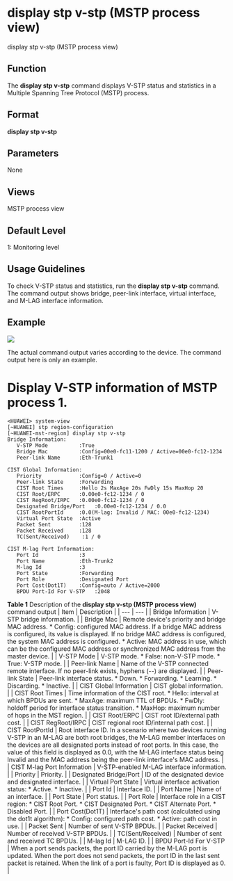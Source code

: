 display stp v-stp (MSTP process view)
=====================================

display stp v-stp (MSTP process view)

Function
--------



The **display stp v-stp** command displays V-STP status and statistics in a Multiple Spanning Tree Protocol (MSTP) process.




Format
------

**display stp v-stp**


Parameters
----------

None

Views
-----

MSTP process view


Default Level
-------------

1: Monitoring level


Usage Guidelines
----------------

To check V-STP status and statistics, run the **display stp v-stp** command. The command output shows bridge, peer-link interface, virtual interface, and M-LAG interface information.


Example
-------

![](../public_sys-resources/note_3.0-en-us.png) 

The actual command output varies according to the device. The command output here is only an example.


# Display V-STP information of MSTP process 1.
```
<HUAWEI> system-view
[~HUAWEI] stp region-configuration
[~HUAWEI-mst-region] display stp v-stp
Bridge Information: 
   V-STP Mode          :True
   Bridge Mac          :Config=00e0-fc11-1200 / Active=00e0-fc12-1234
   Peer-link Name      :Eth-Trunk1

CIST Global Information: 
   Priority            :Config=0 / Active=0
   Peer-link State     :Forwarding
   CIST Root Times     :Hello 2s MaxAge 20s FwDly 15s MaxHop 20
   CIST Root/ERPC      :0.00e0-fc12-1234 / 0
   CIST RegRoot/IRPC   :0.00e0-fc12-1234 / 0
   Designated Bridge/Port   :0.00e0-fc12-1234 / 0.0
   CIST RootPortId     :0.0(M-lag: Invalid / MAC: 00e0-fc12-1234)
   Virtual Port State  :Active
   Packet Sent         :128
   Packet Received     :128
   TC(Sent/Received)    :1 / 0

CIST M-lag Port Information: 
   Port Id             :3
   Port Name           :Eth-Trunk2
   M-lag Id            :3
   Port State          :Forwarding
   Port Role           :Designated Port
   Port Cost(Dot1T)    :Config=auto / Active=2000
   BPDU Port-Id For V-STP   :2048

```

**Table 1** Description of the **display stp v-stp (MSTP process view)** command output
| Item | Description |
| --- | --- |
| Bridge Information | V-STP bridge information. |
| Bridge Mac | Remote device's priority and bridge MAC address.   * Config: configured MAC address. If a bridge MAC address is configured, its value is displayed. If no bridge MAC address is configured, the system MAC address is configured. * Active: MAC address in use, which can be the configured MAC address or synchronized MAC address from the master device. |
| V-STP Mode | V-STP mode.   * False: non-V-STP mode. * True: V-STP mode. |
| Peer-link Name | Name of the V-STP connected remote interface.  If no peer-link exists, hyphens (--) are displayed. |
| Peer-link State | Peer-link interface status.   * Down. * Forwarding. * Learning. * Discarding. * Inactive. |
| CIST Global Information | CIST global information. |
| CIST Root Times | Time information of the CIST root.   * Hello: interval at which BPDUs are sent. * MaxAge: maximum TTL of BPDUs. * FwDly: holdoff period for interface status transition. * MaxHop: maximum number of hops in the MST region. |
| CIST Root/ERPC | CIST root ID/external path cost. |
| CIST RegRoot/IRPC | CIST regional root ID/internal path cost. |
| CIST RootPortId | Root interface ID.  In a scenario where two devices running V-STP in an M-LAG are both root bridges, the M-LAG member interfaces on the devices are all designated ports instead of root ports. In this case, the value of this field is displayed as 0.0, with the M-LAG interface status being Invalid and the MAC address being the peer-link interface's MAC address. |
| CIST M-lag Port Information | V-STP-enabled M-LAG interface information. |
| Priority | Priority. |
| Designated Bridge/Port | ID of the designated device and designated interface. |
| Virtual Port State | Virtual interface activation status:   * Active. * Inactive. |
| Port Id | Interface ID. |
| Port Name | Name of an interface. |
| Port State | Port status. |
| Port Role | Interface role in a CIST region:   * CIST Root Port. * CIST Designated Port. * CIST Alternate Port. * Disabled Port. |
| Port Cost(Dot1T) | Interface's path cost (calculated using the dot1t algorithm):   * Config: configured path cost. * Active: path cost in use. |
| Packet Sent | Number of sent V-STP BPDUs. |
| Packet Received | Number of received V-STP BPDUs. |
| TC(Sent/Received) | Number of sent and received TC BPDUs. |
| M-lag Id | M-LAG ID. |
| BPDU Port-Id For V-STP | When a port sends packets, the port ID carried by the M-LAG port is updated. When the port does not send packets, the port ID in the last sent packet is retained. When the link of a port is faulty, Port ID is displayed as 0. |
